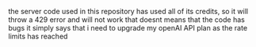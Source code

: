  the server code used in this repository  has used all of its credits, so it will throw a 429 error and will not work that doesnt means that the code has bugs it simply says that i need to upgrade my openAI API plan as the rate limits has reached
